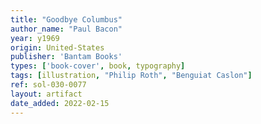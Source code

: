 ```yaml
---
title: "Goodbye Columbus"
author_name: "Paul Bacon"
year: y1969
origin: United-States
publisher: 'Bantam Books'
types: ['book-cover', book, typography]
tags: [illustration, "Philip Roth", "Benguiat Caslon"]
ref: sol-030-0077
layout: artifact
date_added: 2022-02-15
---
```

